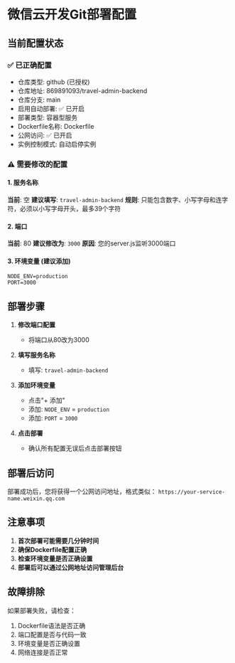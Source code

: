 # 微信云开发Git部署配置

## 当前配置状态

### ✅ 已正确配置
- 仓库类型: github (已授权)
- 仓库地址: 869891093/travel-admin-backend
- 仓库分支: main
- 启用自动部署: ✅ 已开启
- 部署类型: 容器型服务
- Dockerfile名称: Dockerfile
- 公网访问: ✅ 已开启
- 实例控制模式: 自动启停实例

### ⚠️ 需要修改的配置

#### 1. 服务名称
**当前**: 空
**建议填写**: `travel-admin-backend`
**规则**: 只能包含数字、小写字母和连字符，必须以小写字母开头，最多39个字符

#### 2. 端口
**当前**: 80
**建议修改为**: `3000`
**原因**: 您的server.js监听3000端口

#### 3. 环境变量 (建议添加)
```
NODE_ENV=production
PORT=3000
```

## 部署步骤

1. **修改端口配置**
   - 将端口从80改为3000

2. **填写服务名称**
   - 填写: `travel-admin-backend`

3. **添加环境变量**
   - 点击"+ 添加"
   - 添加: `NODE_ENV` = `production`
   - 添加: `PORT` = `3000`

4. **点击部署**
   - 确认所有配置无误后点击部署按钮

## 部署后访问

部署成功后，您将获得一个公网访问地址，格式类似：
`https://your-service-name.weixin.qq.com`

## 注意事项

1. **首次部署可能需要几分钟时间**
2. **确保Dockerfile配置正确**
3. **检查环境变量是否正确设置**
4. **部署后可以通过公网地址访问管理后台**

## 故障排除

如果部署失败，请检查：
1. Dockerfile语法是否正确
2. 端口配置是否与代码一致
3. 环境变量是否正确设置
4. 网络连接是否正常 
